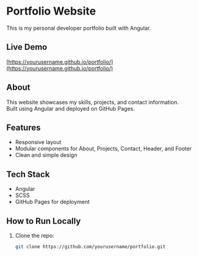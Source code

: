 # Portfolio Website

This is my personal developer portfolio built with Angular.

## Live Demo

[https://yourusername.github.io/portfolio/](https://yourusername.github.io/portfolio/)

## About

This website showcases my skills, projects, and contact information.  
Built using Angular and deployed on GitHub Pages.

## Features

- Responsive layout  
- Modular components for About, Projects, Contact, Header, and Footer  
- Clean and simple design

## Tech Stack

- Angular  
- SCSS  
- GitHub Pages for deployment

## How to Run Locally

1. Clone the repo:  
   ```bash
   git clone https://github.com/yourusername/portfolio.git
